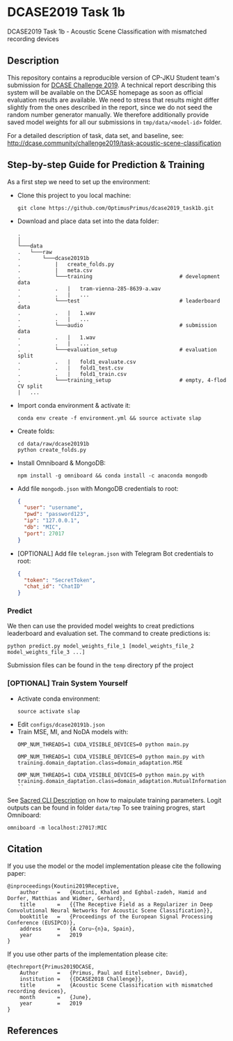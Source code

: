 # DCASE2019 Task 1b
DCASE2019 Task 1b - Acoustic Scene Classification with mismatched recording devices 


## Description
This repository contains a reproducible version of CP-JKU Student team's submission for [DCASE Challenge 2019](http://dcase.community/challenge2019/). A technical report describing this system will be available on the DCASE homepage as soon as official evaluation results are available. We need to stress that results might differ slightly from the ones described in the report, since we do not seed the random number generator manually. We therefore additionally provide saved model weights for all our submissions in `tmp/data/<model-id>` folder.

For a detailed description of task, data set, and baseline, see:
http://dcase.community/challenge2019/task-acoustic-scene-classification


## Step-by-step Guide for Prediction & Training

As a first step we need to set up the environment:
- Clone this project to you local machine:
    ```
    git clone https://github.com/OptimusPrimus/dcase2019_task1b.git
    ```
- Download and place data set into the data folder:
    ```
    .
    │
    └───data
    .   └───raw
    .       └───dcase20191b
    .           |   create_folds.py
    .           |   meta.csv 
    .           └───training                            # development data
    .           .   |   tram-vienna-285-8639-a.wav
    .           .   |   ...
    .           └───test                                # leaderboard data
    .           .   |   1.wav
    .           .   |   ...
    .           └───audio                               # submission data
    .           .   |   1.wav
    .           .   |   ...
    .           └───evaluation_setup                    # evaluation split
    .           .   |   fold1_evaluate.csv 
    .           .   |   fold1_test.csv
    .           .   |   fold1_train.csv
    .           └───training_setup                      # empty, 4-flod CV split
    |   ...
    
    ```

- Import conda environment & activate it: 
    ```
    conda env create -f environment.yml && source activate slap
    ```
- Create folds:
    ```
    cd data/raw/dcase20191b
    python create_folds.py
    ```
- Install Omniboard & MongoDB:
    
    ```
    npm install -g omniboard && conda install -c anaconda mongodb
    ```

- Add file `mongodb.json` with MongoDB credentials to root: 
    ```json
    {
      "user": "username",
      "pwd": "password123",
      "ip": "127.0.0.1",
      "db": "MIC",
      "port": 27017
    }
    ```
- [OPTIONAL] Add file `telegram.json` with Telegram Bot credentials to root: 
    ```json
    {
      "token": "SecretToken",
      "chat_id": "ChatID"
    }
    ```


### Predict

We then can use the provided model weights to creat predictions leaderboard and evaluation set.
The command to create predictions is:
```
python predict.py model_weights_file_1 [model_weights_file_2 model_weights_file_3 ...]
```
Submission files can be found in the `temp` directory pf the project

### [OPTIONAL] Train System Yourself

- Activate conda environment:
    ```
    source activate slap
    ```
- Edit `configs/dcase20191b.json`
- Train MSE, MI, and NoDA models with:
    ```
    OMP_NUM_THREADS=1 CUDA_VISIBLE_DEVICES=0 python main.py
    ```
    ```
    OMP_NUM_THREADS=1 CUDA_VISIBLE_DEVICES=0 python main.py with training.domain_daptation.class=domain_adaptation.MSE
    ```
    ```
    OMP_NUM_THREADS=1 CUDA_VISIBLE_DEVICES=0 python main.py with training.domain_daptation.class=domain_adaptation.MutualInformationDA
    ``
   
See [Sacred CLI Description](https://sacred.readthedocs.io/en/latest/command_line.html) on how to maipulate training parameters.
Logit outputs can be found in folder `data/tmp`
To see training progres, start Omniboard:
```
omniboard -m localhost:27017:MIC
``` 

## Citation

If you use the model or the model implementation please cite the following paper:
```
@inproceedings{Koutini2019Receptive,
    author      =   {Koutini, Khaled and Eghbal-zadeh, Hamid and Dorfer, Matthias and Widmer, Gerhard},
    title       =   {{The Receptive Field as a Regularizer in Deep Convolutional Neural Networks for Acoustic Scene Classification}},
    booktitle   =   {Proceedings of the European Signal Processing Conference (EUSIPCO)},
    address     =   {A Coru~{n}a, Spain},
    year        =   2019
}
```
If you use other parts of the implementation please cite:
```
@techreport{Primus2019DCASE,
    Author      =   {Primus, Paul and Eitelsebner, David},
    institution =   {{DCASE2018 Challenge}},
    title       =   {Acoustic Scene Classification with mismatched recording devices},
    month       =   {June},
    year        =   2019
}
```

## References


